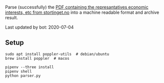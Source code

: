 Parse (successfully) the [PDF containing the represantatives economic interests, etc from stortinget.no](https://www.stortinget.no/no/Stortinget-og-demokratiet/Representantene/Okonomiske-interesser/) into a machine readable format and archive result.

Last updated by bot: 2020-07-04

## Setup
    sudo apt install poppler-utils  # debian/ubuntu
    brew install poppler  # macos

    pipenv --three install
    pipenv shell
    python parser.py

